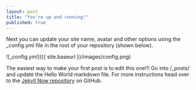 ```yaml
---
layout: post
title: "You're up and running!"
published: true
---
```


Next you can update your site name, avatar and other options using the _config.yml file in the root of your repository (shown below).

![_config.yml]({{ site.baseurl }}/images/config.png)

The easiest way to make your first post is to edit this one!!! Go into /_posts/ and update the Hello World markdown file. For more instructions head over to the [Jekyll Now repository](https://github.com/barryclark/jekyll-now) on GitHub.
